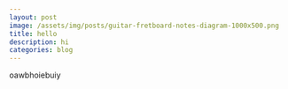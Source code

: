 ```yaml
---
layout: post
image: /assets/img/posts/guitar-fretboard-notes-diagram-1000x500.png
title: hello
description: hi
categories: blog
---
```

oawbhoiebuiy